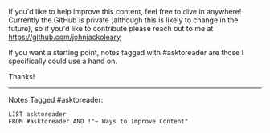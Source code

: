 If you'd like to help improve this content, feel free to dive in anywhere! Currently the GitHub is private (although this is likely to change in the future), so if you'd like to contribute please reach out to me at https://github.com/johnjackoleary

If you want a starting point, notes tagged with #asktoreader are those I specifically could use a hand on.

Thanks!

---

Notes Tagged #asktoreader:

```dataview
LIST asktoreader
FROM #asktoreader AND !"~ Ways to Improve Content"
```